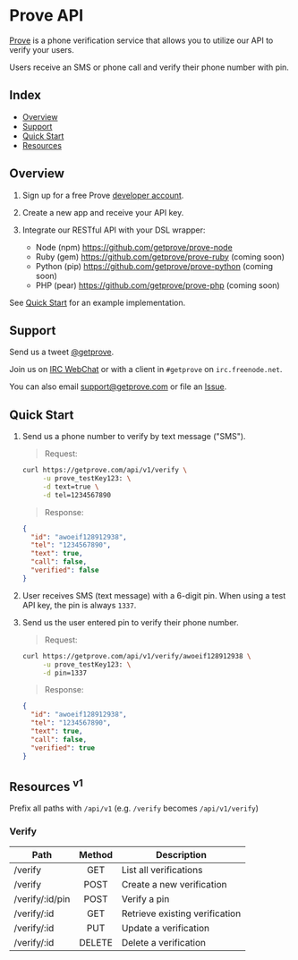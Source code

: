 # Prove API

[Prove](https://getprove.com) is a phone verification service that allows you to utilize our API to verify your users.

Users receive an SMS or phone call and verify their phone number with pin.


## Index

* [Overview](#overview)
* [Support](#support)
* [Quick Start](#quick-start)
* [Resources](#resources)


## Overview

1. Sign up for a free Prove [developer account](https://getprove.com/signup).

2. Create a new app and receive your API key.

3. Integrate our RESTful API with your DSL wrapper:
    * Node (npm) <https://github.com/getprove/prove-node>
    * Ruby (gem) <https://github.com/getprove/prove-ruby> (coming soon)
    * Python (pip) <https://github.com/getprove/prove-python> (coming soon)
    * PHP (pear) <https://github.com/getprove/prove-php> (coming soon)

See [Quick Start](#quick-start) for an example implementation.


## Support

Send us a tweet [@getprove](http://twitter.com/getprove).

Join us on [IRC WebChat](http://webchat.freenode.net/?channels=getprove) or with a client in `#getprove` on `irc.freenode.net`.

You can also email <support@getprove.com> or file an [Issue](https://github.com/getprove/prove-api/issues/new).


## Quick Start

1. Send us a phone number to verify by text message ("SMS").

    > Request:

    ```bash
    curl https://getprove.com/api/v1/verify \
         -u prove_testKey123: \
         -d text=true \
         -d tel=1234567890
    ```

    > Response:

    ```json
    {
      "id": "awoeif128912938",
      "tel": "1234567890",
      "text": true,
      "call": false,
      "verified": false
    }
    ```

2. User receives SMS (text message) with a 6-digit pin.  When using a test API key, the pin is always `1337`.

3. Send us the user entered pin to verify their phone number.

    > Request:

    ```bash
    curl https://getprove.com/api/v1/verify/awoeif128912938 \
         -u prove_testKey123: \
         -d pin=1337
    ```

    > Response:

    ```json
    {
      "id": "awoeif128912938",
      "tel": "1234567890",
      "text": true,
      "call": false,
      "verified": true
    }
    ```


## Resources <sup>v1</sup>

Prefix all paths with `/api/v1` (e.g. `/verify` becomes `/api/v1/verify`)

### Verify

| Path            | Method | Description                    |
| --------------- |:------:| ------------------------------ |
| /verify         | GET    | List all verifications         |
| /verify         | POST   | Create a new verification      |
| /verify/:id/pin | POST   | Verify a pin                   |
| /verify/:id     | GET    | Retrieve existing verification |
| /verify/:id     | PUT    | Update a verification          |
| /verify/:id     | DELETE | Delete a verification          |

